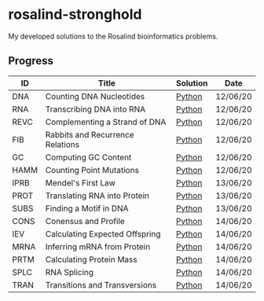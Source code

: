 # rosalind-stronghold
My developed solutions to the Rosalind bioinformatics problems.

## Progress
ID | Title | Solution | Date
-- | -- | -- | --
DNA | Counting DNA Nucleotides | [Python](01-DNA/01-DNA.py) | 12/06/20
RNA | Transcribing DNA into RNA | [Python](02-RNA/02-RNA.py) | 12/06/20
REVC | Complementing a Strand of DNA | [Python](03-REVC/03-REVC.py) | 12/06/20
FIB | Rabbits and Recurrence Relations | [Python](04-FIB/04-FIB.py) | 12/06/20
GC | Computing GC Content | [Python](05-GC/05-GC.py) | 12/06/20
HAMM | Counting Point Mutations | [Python](06-HAMM/06-HAMM.py) | 12/06/20
IPRB | Mendel's First Law | [Python](07-IPRB/07-IPRB.py) | 13/06/20
PROT | Translating RNA into Protein | [Python](08-PROT/08-PROT.py) | 13/06/20
SUBS | Finding a Motif in DNA | [Python](09-SUBS/09-SUBS.py) | 13/06/20
CONS | Conensus and Profile | [Python](10-CONS/10-CONS.py) | 14/06/20
IEV | Calculating Expected Offspring | [Python](11-IEV/11-IEV.py) | 14/06/20
MRNA | Inferring mRNA from Protein | [Python](12-MRNA/12-MRNA.py) | 14/06/20
PRTM | Calculating Protein Mass | [Python](13-PRTM/13-PRTM.py) | 14/06/20
SPLC | RNA Splicing | [Python](14-SPLC/14-SPLC.py) | 14/06/20
TRAN | Transitions and Transversions | [Python](15-TRAN/15-TRAN.py) | 14/06/20
